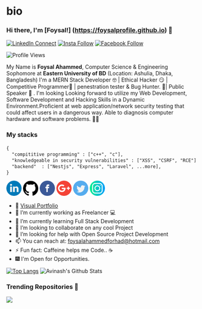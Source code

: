 # bio

### Hi there, I'm [Foysal!] (https://foysalprofile.github.io) 👋


[![LinkedIn Connect](https://img.shields.io/badge/%20-Connect-black?color=14171A&labelColor=212121&logo=linkedin&logoColor=ffffff)](https://www.linkedin.com/in/md-foysal-ahammed-forhad-162346142/)   [![Insta Follow](https://img.shields.io/badge/%20-Follow-black?color=14171A&labelColor=d81b60&logo=instagram&logoColor=ffffff)](https://www.instagram.com/black_boy_3b9/?hl=en)   [![Facebook Follow](https://img.shields.io/badge/%20-Connect-black?color=14171A&labelColor=1976d2&logo=facebook&logoColor=ffffff)](https://www.facebook.com/mdfoysalahammed.forhad)


![Profile Views](https://komarev.com/ghpvc/?username=avinashkranjan)

My Name is <b>Foysal Ahammed</b>, Computer Science & Engineering Sophomore at <b>Eastern University of BD</b> (Location: Ashulia, Dhaka, Bangladesh) I'm a MERN Stack Developer 🤓 | Ethical Hacker 😏  | Competitive Programmer🤠  | penestration tester & Bug Hunter. 🤭| Public Speaker 🥳 . 
I'm looking Looking forward to utilize my Web Development, Software Development and Hacking Skills in a Dynamic Environment.Proficient at web application/network security testing that could affect users in a dangerous way. Able to diagnosis computer hardware and software problems. 🧑🏻


### My stacks

```Bug Hunter
{
  "compititive programming" : ["c++", "c"],
  "knowledgeable in security vulnerabilities" : ["XSS", "CSRF", "RCE"]
  "backend"  : ["Nestjs", "Express", "Laravel", ...more],
}
```


<a href="https://www.linkedin.com/in/md-foysal-ahammed-forhad-162346142/"><img src="https://github.com/avinashkranjan/avinashkranjan/blob/master/logos/linkedin.png" width="40" /></a>
<a href="https://github.com/foysalcodeio"><img src="https://github.com/avinashkranjan/avinashkranjan/blob/master/logos/github-logo.png" width="40" /></a>
<a href="https://www.facebook.com/mdfoysalahammed.forhad"><img src="https://github.com/avinashkranjan/avinashkranjan/blob/master/logos/facebook.png" width="40" /></a>
<a href="mailto:ranjan.avinash@hotmail.com"><img src="https://github.com/avinashkranjan/avinashkranjan/blob/master/logos/google-plus.png" width="40" /></a>
<a href="https://twitter.com/foysal017203058"><img src="https://github.com/avinashkranjan/avinashkranjan/blob/master/logos/twitter.png" width="40" /></a>
<a href="https://www.instagram.com/black_boy_3b9/?hl=en"><img src="https://github.com/avinashkranjan/avinashkranjan/blob/master/logos/instagram.png" width="40" /></a>


- 🎪 [Visual Portfolio](https://sourcerer.io/foysalcodeio)
- 🔭 I’m currently working as Freelancer 💻
- 🌱 I’m currently learning Full Stack Development 
- 👯 I’m looking to collaborate on any cool Project
- 🤔 I’m looking for help with Open Source Project Development
- 📫 You can reach at: foysalahammedforhad@hotmail.com 
- ⚡ Fun fact: Caffeine helps me Code.. ☕
- 🎆 I'm Open for Opportunities.


[![Top Langs](https://github-readme-stats.vercel.app/api/top-langs/?username=avinashkranjan&hide_langs_below=1)](https://github.com/foysalcodeio)
![Avinash's Github Stats](https://github-readme-stats.vercel.app/api?username=avinashkranjan&show_icons=true)

### Trending Repositories 📖

<a href="https://github.com/foysalcodeio/all_online_judge">
  <img align="left" src="https://github-readme-stats.vercel.app/api/pin/?username=avinashkranjan&repo=Malware-with-Backdoor-and-Keylogger" />
</a>

